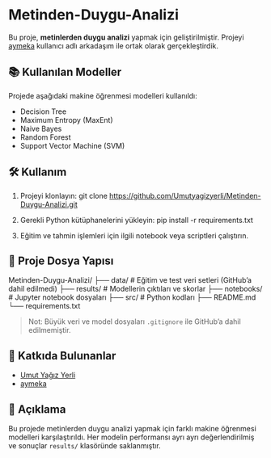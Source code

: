 # Metinden-Duygu-Analizi

Bu proje, **metinlerden duygu analizi** yapmak için geliştirilmiştir. Projeyi [aymeka](https://github.com/aymeka) kullanıcı adlı arkadaşım ile ortak olarak gerçekleştirdik.

## 📚 Kullanılan Modeller

Projede aşağıdaki makine öğrenmesi modelleri kullanıldı:

- Decision Tree
- Maximum Entropy (MaxEnt)
- Naive Bayes
- Random Forest
- Support Vector Machine (SVM)

## 🛠️ Kullanım

1. Projeyi klonlayın:
   git clone https://github.com/Umutyagizyerli/Metinden-Duygu-Analizi.git

2. Gerekli Python kütüphanelerini yükleyin:
   pip install -r requirements.txt

3. Eğitim ve tahmin işlemleri için ilgili notebook veya scriptleri çalıştırın.

## 📂 Proje Dosya Yapısı

Metinden-Duygu-Analizi/
├── data/ # Eğitim ve test veri setleri (GitHub’a dahil edilmedi)
├── results/ # Modellerin çıktıları ve skorlar
├── notebooks/ # Jupyter notebook dosyaları
├── src/ # Python kodları
├── README.md
└── requirements.txt

> Not: Büyük veri ve model dosyaları `.gitignore` ile GitHub’a dahil edilmemiştir.

## 🤝 Katkıda Bulunanlar

- [Umut Yağız Yerli](https://github.com/Umutyagizyerli)
- [aymeka](https://github.com/aymeka)

## 📖 Açıklama

Bu projede metinlerden duygu analizi yapmak için farklı makine öğrenmesi modelleri karşılaştırıldı. Her modelin performansı ayrı ayrı değerlendirilmiş ve sonuçlar `results/` klasöründe saklanmıştır.
